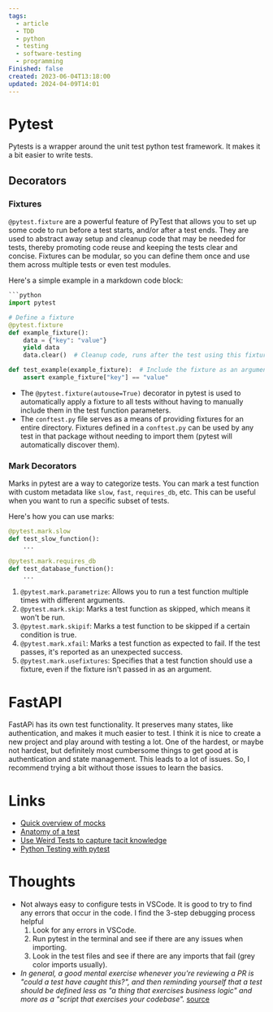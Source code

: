 ```yaml
---
tags:
  - article
  - TDD
  - python
  - testing
  - software-testing
  - programming
Finished: false
created: 2023-06-04T13:18:00
updated: 2024-04-09T14:01
---
```

# Pytest

Pytests is a wrapper around the unit test python test framework. It makes it a bit easier to write tests.


## Decorators

### Fixtures
`@pytest.fixture` are a powerful feature of PyTest that allows you to set up some code to run before a test starts, and/or after a test ends. They are used to abstract away setup and cleanup code that may be needed for tests, thereby promoting code reuse and keeping the tests clear and concise. Fixtures can be modular, so you can define them once and use them across multiple tests or even test modules.

Here's a simple example in a markdown code block:

```python
```python
import pytest

# Define a fixture
@pytest.fixture
def example_fixture():
    data = {"key": "value"}
    yield data
    data.clear()  # Cleanup code, runs after the test using this fixture

def test_example(example_fixture):  # Include the fixture as an argument
    assert example_fixture["key"] == "value"
```
- The `@pytest.fixture(autouse=True)` decorator in pytest is used to automatically apply a fixture to all tests without having to manually include them in the test function parameters.
- The `conftest.py` file serves as a means of providing fixtures for an entire directory. Fixtures defined in a `conftest.py` can be used by any test in that package without needing to import them (pytest will automatically discover them).

### Mark Decorators
Marks in pytest are a way to categorize tests. You can mark a test function with custom metadata like `slow`, `fast`, `requires_db`, etc. This can be useful when you want to run a specific subset of tests.

Here's how you can use marks:

```python
@pytest.mark.slow
def test_slow_function():
    ...

@pytest.mark.requires_db
def test_database_function():
    ...
```
1. `@pytest.mark.parametrize`: Allows you to run a test function multiple times with different arguments. 
2. `@pytest.mark.skip`: Marks a test function as skipped, which means it won't be run. 
3. `@pytest.mark.skipif`: Marks a test function to be skipped if a certain condition is true. 
4. `@pytest.mark.xfail`: Marks a test function as expected to fail. If the test passes, it's reported as an unexpected success. 
5. `@pytest.mark.usefixtures`: Specifies that a test function should use a fixture, even if the fixture isn't passed in as an argument. 

# FastAPI
FastAPi has its own test functionality. It preserves many states, like authentication, and makes it much easier to test. I think it is nice to create a new project and play around with testing a lot. 
One of the hardest, or maybe not hardest, but definitely most cumbersome things to get good at is authentication and state management. This leads to a lot of issues.  So, I recommend trying a bit without those issues to learn the basics. 


# Links
- [Quick overview of mocks](https://changhsinlee.com/pytest-mock/)
- [Anatomy of a test](https://docs.pytest.org/en/7.1.x/explanation/anatomy.html)
- [Use Weird Tests to capture tacit knowledge](https://jmduke.com/posts/essays/weird-tests-tacit-knowledge/#:~:text=in%20general%2C%20a%20good%20mental%20exercise%20whenever%20you're%20reviewing%20a%20pr%20is%20%22could%20a%20test%20have%20caught%20this%3F%22%2C%20and%20then%20reminding%20yourself%20that%20a%20test%20should%20be%20defined%20less%20as%20%22a%20thing%20that%20exercises%20business%20logic%22%20and%20more%20as%20a%20%22script%20that%20exercises%20your%20codebase%22.)
- [Python Testing with pytest](../../Books/Book%20Reviews/Python%20Testing%20with%20pytest.md)

# Thoughts 
- Not always easy to configure tests in VSCode. It is good to try to find any errors that occur in the code. I find the 3-step debugging process helpful
  1. Look for any errors in VSCode. 
  2. Run pytest in the terminal and see if there are any issues when importing. 
  3. Look in the test files and see if there are any imports that fail (grey color imports usually).
- *In general, a good mental exercise whenever you're reviewing a PR is "could a test have caught this?", and then reminding yourself that a test should be defined less as "a thing that exercises business logic" and more as a "script that exercises your codebase".* [source](https://jmduke.com/posts/essays/weird-tests-tacit-knowledge/#:~:text=in%20general%2C%20a%20good%20mental%20exercise%20whenever%20you're%20reviewing%20a%20pr%20is%20%22could%20a%20test%20have%20caught%20this%3F%22%2C%20and%20then%20reminding%20yourself%20that%20a%20test%20should%20be%20defined%20less%20as%20%22a%20thing%20that%20exercises%20business%20logic%22%20and%20more%20as%20a%20%22script%20that%20exercises%20your%20codebase%22.)



